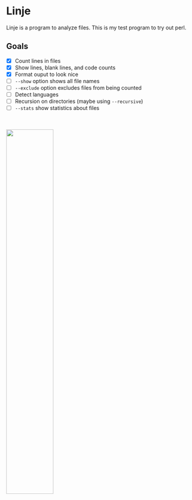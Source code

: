 # Linje 
Linje is a program to analyze files. This is my test program to try out perl.

## Goals
- [x] Count lines in files
- [x] Show lines, blank lines, and code counts 
- [x] Format ouput to look nice 
- [ ] `--show` option shows all file names
- [ ] `--exclude` option excludes files from being counted 
- [ ] Detect languages 
- [ ] Recursion on directories (maybe using `--recursive`) 
- [ ] `--stats` show statistics about files 

<br></br>
<img src="https://i.imgur.com/IyVZxnC.gif" width="50%" height="50%"></img>
